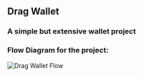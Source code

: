## Drag Wallet
### A simple but extensive wallet project

### Flow Diagram for the project:
![Drag Wallet Flow](https://user-images.githubusercontent.com/57581122/197409151-f7b5dbbe-a789-47c8-9e62-646e23aa346a.png)
